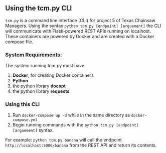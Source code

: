 ## Using the tcm.py CLI
`tcm.py` is a command line interface (CLI) for project 5 of Texas Chainsaw Managers. Using the syntax `python tcm.py [endpoint] [arguement]` the CLI will communicate with Flask-powered REST APIs running on localhost. These containers are powered by Docker and are created with a Docker compose file.

### System Requirements:
The system running tcm.py must have:
1. **Docker**, for creating Docker containers
2. **Python**
3. the python library **docopt**
4. the python library **requests**

### Using this CLI
1. Run `docker-compose up -d` while in the same directory as `docker-compose.yml`
2. Begin running commands with the `python tcm.py [endpoint] [arguement]` syntax. 

For example: `python tcm.py banana` will call the endpoint `http://localhost:5000/banana` from the REST API and return its contents.
